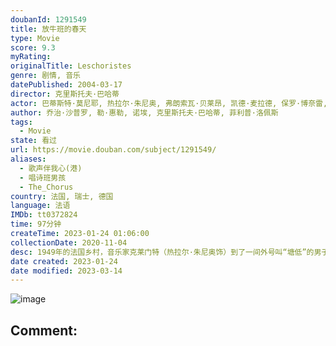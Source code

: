 ```yaml
---
doubanId: 1291549
title: 放牛班的春天
type: Movie
score: 9.3
myRating: 
originalTitle: Leschoristes
genre: 剧情, 音乐
datePublished: 2004-03-17
director: 克里斯托夫·巴哈蒂
actor: 巴蒂斯特·莫尼耶, 热拉尔·朱尼奥, 弗朗索瓦·贝莱昂, 凯德·麦拉德, 保罗·博奈雷, 雅克·贝汉, 玛丽·布奈尔, 马克桑斯·贝汉, 格雷戈里·加迪诺尔, 托马斯·布伦门塔尔, 西里尔·伯尔尼科特, 西蒙·法戈特, 泰奥杜尔·卡雷, 菲利普·杜·詹纳兰德, 埃里克·德斯玛莱茨, 狄迪尔·弗拉蒙, 卡罗尔·韦斯
author: 乔治·沙普罗, 勒·惠勒, 诺埃, 克里斯托夫·巴哈蒂, 菲利普·洛佩斯
tags:
  - Movie
state: 看过
url: https://movie.douban.com/subject/1291549/
aliases:
  - 歌声伴我心(港)
  - 唱诗班男孩
  - The_Chorus
country: 法国, 瑞士, 德国
language: 法语
IMDb: tt0372824
time: 97分钟
createTime: 2023-01-24 01:06:00
collectionDate: 2020-11-04
desc: 1949年的法国乡村，音乐家克莱门特（热拉尔·朱尼奥饰）到了一间外号叫“塘低”的男子寄宿学校当助理教师。学校里的学生大部分都是难缠的问题儿童，体罚在这里司空见惯，学校的校长（弗朗索瓦·贝莱昂饰）只...
date created: 2023-01-24
date modified: 2023-03-14
---
```


![image](p2884280708.jpg)

Comment:
---
